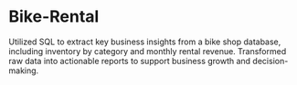 # Bike-Rental
Utilized SQL to extract key business insights from a bike shop database, including inventory by category and monthly rental revenue. Transformed raw data into actionable reports to support business growth and decision-making.

